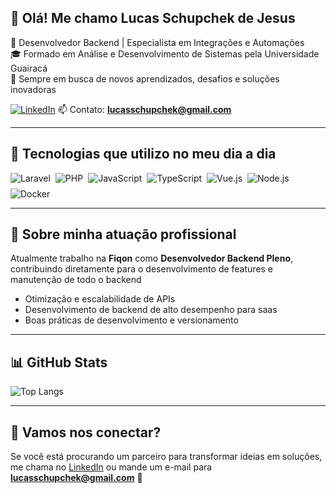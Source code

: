 ## 👋 Olá! Me chamo **Lucas Schupchek de Jesus**

💼 Desenvolvedor Backend | Especialista em Integrações e Automações  
🎓 Formado em Análise e Desenvolvimento de Sistemas pela Universidade Guairacá  
🚀 Sempre em busca de novos aprendizados, desafios e soluções inovadoras  

[![LinkedIn](    https://img.shields.io/badge/LinkedIn-0077B5?style=for-the-badge&logo=linkedin&logoColor=white)](https://www.linkedin.com/in/lucas-schupchek-de-jesus-a88088223/)
📫 Contato: **lucasschupchek@gmail.com**

---

## 🚀 Tecnologias que utilizo no meu dia a dia

<div style="display: flex; flex-wrap: wrap; gap: 8px;">
  <img src="https://img.shields.io/badge/Laravel-FF2D20?style=for-the-badge&logo=laravel&logoColor=white" alt="Laravel" />
  <img src="https://img.shields.io/badge/PHP-777BB4?style=for-the-badge&logo=php&logoColor=white" alt="PHP" />
  <img src="https://img.shields.io/badge/JavaScript-F7DF1E?style=for-the-badge&logo=javascript&logoColor=black" alt="JavaScript" />
  <img src="https://img.shields.io/badge/TypeScript-007ACC?style=for-the-badge&logo=typescript&logoColor=white" alt="TypeScript" />
  <img src="https://img.shields.io/badge/Vue.js-4FC08D?style=for-the-badge&logo=vuedotjs&logoColor=white" alt="Vue.js" />
  <img src="https://img.shields.io/badge/Node.js-43853D?style=for-the-badge&logo=node.js&logoColor=white" alt="Node.js" />
  <img src="https://img.shields.io/badge/Docker-2496ED?style=for-the-badge&logo=docker&logoColor=white" alt="Docker" />
</div>

---

## 💼 Sobre minha atuação profissional

Atualmente trabalho na **Fiqon** como **Desenvolvedor Backend Pleno**, contribuindo diretamente para o desenvolvimento de features e manutenção de todo o backend

- Otimização e escalabilidade de APIs
- Desenvolvimento de backend de alto desempenho para saas
- Boas práticas de desenvolvimento e versionamento

---

## 📊 GitHub Stats

![Top Langs](https://github-readme-stats.vercel.app/api/top-langs/?username=LucasSchupchek&layout=compact&theme=tokyonight)

---

## 🤝 Vamos nos conectar?

Se você está procurando um parceiro para transformar ideias em soluções, me chama no [LinkedIn](https://www.linkedin.com/in/lucas-schupchek-de-jesus-a88088223/) ou mande um e-mail para **lucasschupchek@gmail.com** 🚀

